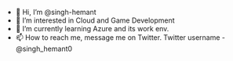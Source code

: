 - 👋 Hi, I’m @singh-hemant
- 👀 I’m interested in Cloud and Game Development
- 🌱 I’m currently learning Azure and its work env.
- 📫 How to reach me, message me on Twitter.
Twitter username - @singh_hemant0

<!---
singh-hemant/singh-hemant is a ✨ special ✨ repository because its `README.md` (this file) appears on your GitHub profile.
You can click the Preview link to take a look at your changes.
--->
